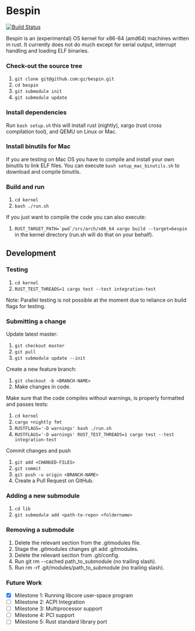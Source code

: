 # Bespin

[![Build Status](https://travis-ci.org/gz/bespin.svg)](https://travis-ci.org/gz/bespin)

Bespin is an (experimental) OS kernel for x86-64 (amd64) machines written in
rust. It currently does not do much except for serial output, interrupt handling and loading ELF binaries.

### Check-out the source tree
1. `git clone git@github.com:gz/bespin.git`
1. `cd bespin`
1. `git submodule init`
1. `git submodule update`

### Install dependencies
Run `bash setup.sh` this will install rust (nightly), xargo (rust cross compilation tool),
and QEMU on Linux or Mac.

### Install binutils for Mac
If you are testing on Mac OS you have to compile and install your own binutils
to link ELF files. You can execute `bash setup_mac_binutils.sh` to download and compile binutils.

### Build and run
1. `cd kernel`
1. `bash ./run.sh`

If you just want to compile the code you can also execute:
1. ```RUST_TARGET_PATH=`pwd`/src/arch/x86_64 xargo build --target=bespin```
in the kernel directory (run.sh will do that on your behalf).

## Development

### Testing
1. `cd kernel`
1. `RUST_TEST_THREADS=1 cargo test --test integration-test`

Note: Parallel testing is not possible at the moment due to reliance on build flags for testing.

### Submitting a change

Update latest master:
1. `git checkout master`
1. `git pull`
1. `git submodule update --init`

Create a new feature branch:
1. `git checkout -b <BRANCH-NAME>`
1. Make changes in code.

Make sure that the code compiles without warnings, is properly formatted and passes tests:
1. `cd kernel`
1. `cargo +nightly fmt`
1. `RUSTFLAGS='-D warnings' bash ./run.sh`
1. `RUSTFLAGS='-D warnings' RUST_TEST_THREADS=1 cargo test --test integration-test`

Commit changes and push
1. `git add <CHANGED-FILES>`
1. `git commit`
1. `git push -u origin <BRANCH-NAME>`
1. Create a Pull Request on GitHub.

### Adding a new submodule
1. `cd lib`
1. `git submodule add <path-to-repo> <foldername>`

### Removing a submodule
1. Delete the relevant section from the .gitmodules file.
1. Stage the .gitmodules changes git add .gitmodules.
1. Delete the relevant section from .git/config.
1. Run git rm --cached path_to_submodule (no trailing slash).
1. Run rm -rf .git/modules/path_to_submodule (no trailing slash).

### Future Work
 * [x] Milestone 1: Running libcore user-space program
 * [ ] Milestone 2: ACPI Integration
 * [ ] Milestone 3: Multiprocessor support
 * [ ] Milestone 4: PCI support
 * [ ] Milestone 5: Rust standard library port
